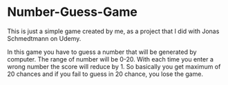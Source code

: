 # Number-Guess-Game
This is just a simple game created by me, as a project that I did with Jonas Schmedtmann on Udemy. 

In this game you have to guess a number that will be generated by computer. The range of number will be 0-20. 
With each time you enter a wrong number the score will reduce by 1. So basically you get maximum of 20 chances and if you fail to guess in 20 chance, you lose the game.
 
